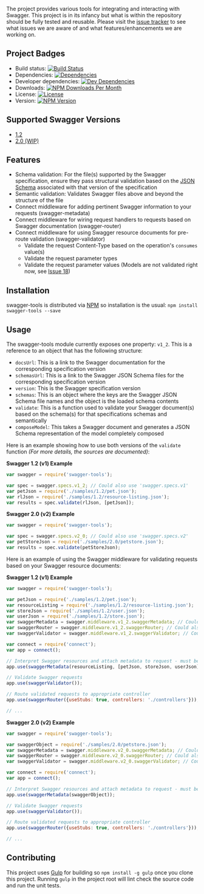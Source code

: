 The project provides various tools for integrating and interacting with Swagger.  This project is in its infancy but
what is within the repository should be fully tested and reusable.  Please visit the [issue tracker][project-issues] to
see what issues we are aware of and what features/enhancements we are working on.

## Project Badges

* Build status: [![Build Status](https://travis-ci.org/apigee-127/swagger-tools.svg)](https://travis-ci.org/apigee-127/swagger-tools)
* Dependencies: [![Dependencies](https://david-dm.org/apigee-127/swagger-tools.svg)](https://david-dm.org/apigee-127/swagger-tools)
* Developer dependencies: [![Dev Dependencies](https://david-dm.org/apigee-127/swagger-tools/dev-status.svg)](https://david-dm.org/apigee-127/swagger-tools#info=devDependencies&view=table)
* Downloads: [![NPM Downloads Per Month](http://img.shields.io/npm/dm/swagger-tools.svg)](https://www.npmjs.org/package/swagger-tools)
* License: [![License](http://img.shields.io/npm/l/swagger-tools.svg)](https://github.com/apigee-127/swagger-tools/blob/master/LICENSE)
* Version: [![NPM Version](http://img.shields.io/npm/v/swagger-tools.svg)](https://www.npmjs.org/package/swagger-tools)

## Supported Swagger Versions

* [1.2][swagger-docs-v1_2]
* [2.0 (WIP)][swagger-docs-v2_0]

## Features

* Schema validation: For the file(s) supported by the Swagger specification, ensure they pass structural validation
based on the [JSON Schema][json-schema] associated with that version of the specification
* Semantic validation: Validates Swagger files above and beyond the structure of the file
* Connect middleware for adding pertinent Swagger information to your requests (swagger-metadata)
* Connect middleware for wiring request handlers to requests based on Swagger documentation (swagger-router)
* Connect middleware for using Swagger resource documents for pre-route validation (swagger-validator)
    * Validate the request Content-Type based on the operation's `consumes` value(s)
    * Validate the request parameter types
    * Validate the request parameter values (Models are not validated right now, see
      [Issue 18](https://github.com/apigee-127/swagger-tools/issues/18))

## Installation

swagger-tools is distributed via [NPM][npm] so installation is the usual: `npm install swagger-tools --save`

## Usage

The swagger-tools module currently exposes one property: `v1_2`.  This is a reference to an object that has the
following structure:

* `docsUrl`: This is a link to the Swagger documentation for the corresponding specification version
* `schemasUrl`: This is a link to the Swagger JSON Schema files for the corresponding specification version
* `version`: This is the Swagger specification version
* `schemas`: This is an object where the keys are the Swagger JSON Schema file names and the object is the loaded schema
contents
* `validate`: This is a function used to validate your Swagger document(s) based on the schema(s) for that
specifications schemas and semantically
* `composeModel`: This takes a Swagger document and generates a JSON Schema representation of the model completely
composed

Here is an example showing how to use both versions of the `validate` function *(For more details, the sources are
documented)*:

**Swagger 1.2 (v1) Example**

```javascript
var swagger = require('swagger-tools');

var spec = swagger.specs.v1_2; // Could also use 'swagger.specs.v1'
var petJson = require('./samples/1.2/pet.json');
var rlJson = require('./samples/1.2/resource-listing.json');
var results = spec.validate(rlJson, [petJson]);
```

**Swagger 2.0 (v2) Example**

```javascript
var swagger = require('swagger-tools');

var spec = swagger.specs.v2_0; // Could also use 'swagger.specs.v2'
var petStoreJson = require('./samples/2.0/petstore.json');
var results = spec.validate(petStoreJson);
```

Here is an example of using the Swagger middleware for validating requests based on your Swagger resource documents:

**Swagger 1.2 (v1) Example**

```javascript
var swagger = require('swagger-tools');

var petJson = require('./samples/1.2/pet.json');
var resourceListing = require('./samples/1.2/resource-listing.json');
var storeJson = require('./samples/1.2/user.json');
var userJson = require('./samples/1.2/store.json');
var swaggerMetadata = swagger.middleware.v1_2.swaggerMetadata; // Could also use 'swagger.metadata.v1.swaggerMetadata'
var swaggerRouter = swagger.middleware.v1_2.swaggerRouter; // Could also use 'swagger.metadata.v1.swaggerRouter'
var swaggerValidator = swagger.middleware.v1_2.swaggerValidator; // Could also use 'swagger.metadata.v1.swaggerValidator'

var connect = require('connect');
var app = connect();

// Interpret Swagger resources and attach metadata to request - must be first in swagger-tools middleware chain
app.use(swaggerMetadata(resourceListing, [petJson, storeJson, userJson]));

// Validate Swagger requests
app.use(swaggerValidator());

// Route validated requests to appropriate controller
app.use(swaggerRouter({useStubs: true, controllers: './controllers'}));

// ...
```

**Swagger 2.0 (v2) Example**

```javascript
var swagger = require('swagger-tools');

var swaggerObject = require('./samples/2.0/petstore.json');
var swaggerMetadata = swagger.middleware.v2_0.swaggerMetadata; // Could also use 'swagger.metadata.v2.swaggerMetadata'
var swaggerRouter = swagger.middleware.v2_0.swaggerRouter; // Could also use 'swagger.metadata.v2.swaggerRouter'
var swaggerValidator = swagger.middleware.v2_0.swaggerValidator; // Could also use 'swagger.metadata.v2.swaggerValidator'

var connect = require('connect');
var app = connect();

// Interpret Swagger resources and attach metadata to request - must be first in swagger-tools middleware chain
app.use(swaggerMetadata(swaggerObject));

// Validate Swagger requests
app.use(swaggerValidator());

// Route validated requests to appropriate controller
app.use(swaggerRouter({useStubs: true, controllers: './controllers'}));

// ...
```

## Contributing

This project uses [Gulp][gulp] for building so `npm install -g gulp` once you clone this project.  Running `gulp` in the
project root will lint check the source code and run the unit tests.

[gulp]: http://gulpjs.com/
[json-schema]: http://json-schema.org/
[npm]: https://www.npmjs.org/
[project-issues]: https://github.com/apigee/swagger-tools/issues
[swagger]: https://helloreverb.com/developers/swagger
[swagger-docs-v1_2]: https://github.com/wordnik/swagger-spec/blob/master/versions/1.2.md
[swagger-docs-v2_0]: https://github.com/reverb/swagger-spec/blob/master/versions/2.0.md

